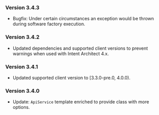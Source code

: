 ### Version 3.4.3

- Bugfix: Under certain circumstances an exception would be thrown during software factory execution.

### Version 3.4.2

- Updated dependencies and supported client versions to prevent warnings when used with Intent Architect 4.x.

### Version 3.4.1

- Updated supported client version to [3.3.0-pre.0, 4.0.0).

### Version 3.4.0

- Update: `ApiService` template enriched to provide class with more options.